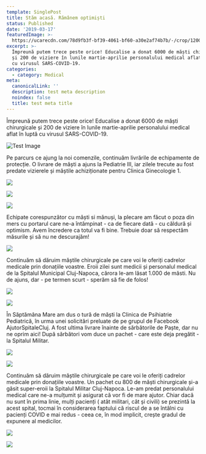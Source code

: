 ```yaml
---
template: SinglePost
title: Stăm acasă. Rămânem optimiști
status: Published
date: '2019-03-17'
featuredImage: >-
  https://ucarecdn.com/78d9fb3f-bf39-4061-bf60-a30e2af74b7b/-/crop/1200x1019/0,271/-/preview/
excerpt: >-
  Împreună putem trece peste orice! Educalise a donat 6000 de măști chirurgicale
  și 200 de viziere în lunile martie-aprilie personalului medical aflat în luptă
  cu virusul SARS-COVID-19.
categories:
  - category: Medical
meta:
  canonicalLink: ''
  description: test meta description
  noindex: false
  title: test meta title
---
```

Împreună putem trece peste orice! Educalise a donat 6000 de măști chirurgicale și 200 de viziere în lunile martie-aprilie personalului medical aflat în luptă cu virusul SARS-COVID-19.

![Test Image](https://ucarecdn.com/2226f9c9-5034-464b-a8cb-98a43a903d44/-/crop/1200x423/0,596/-/preview/)

Pe parcurs ce ajung la noi comenzile, continuăm livrările de echipamente de protecție. O livrare de măști a ajuns  la Pediatrie III, iar zilele trecute au fost predate vizierele și măștile achiziționate pentru Clinica Ginecologie 1. 

![](https://ucarecdn.com/9e2ab853-73e8-4aa3-bce9-a9815125a330/)

![](https://ucarecdn.com/10685ef8-2b85-4677-8372-251dd3a15df7/-/crop/1200x1506/0,0/-/preview/)

![](https://ucarecdn.com/fe677a50-34ca-4fea-abbf-80ef25c17f85/-/crop/1200x1295/0,305/-/preview/)

Echipate corespunzător cu măști si mănuși, la plecare am făcut o poza din mers cu portarul care ne-a întâmpinat - ca de fiecare dată - cu căldură și optimism. Avem încredere ca totul va fi bine. Trebuie doar să respectăm măsurile și să nu ne descurajăm!

![](https://ucarecdn.com/9bef09b6-3fb3-4f2f-a079-0976b8542b28/)

Continuăm să dăruim măștile chirurgicale pe care voi le oferiți cadrelor medicale prin donațiile voastre. Eroii zilei sunt medicii și personalul medical de la Spitalul Municipal Cluj-Napoca, cărora le-am lăsat 1.000 de măsti. Nu de ajuns, dar - pe termen scurt - sperăm să fie de folos!

![](https://ucarecdn.com/216aad67-5ec1-476a-b5e8-15a1dc27f7d5/)

![](https://ucarecdn.com/9844338e-53ee-40e5-ba86-e9129d6e9360/-/crop/1192x1093/0,128/-/preview/)

În Săptămâna Mare am dus o tură de măști la Clinica de Psihiatrie Pediatrică, în urma unei solicitări preluate de pe grupul de Facebook AjutorSpitaleCluj. A fost ultima livrare înainte de sărbătorile de Paște, dar nu ne oprim aici! După sărbători vom duce un pachet - care este deja pregătit - la Spitalul Militar.

![](https://ucarecdn.com/cc7b2a01-4174-4117-8845-4fe8ecb67ac2/)

![](https://ucarecdn.com/72463521-1262-4ec2-990f-53ecf2431b2d/)

Continuăm să dăruim măștile chirurgicale pe care voi le oferiți cadrelor medicale prin donațiile voastre. Un pachet cu 800 de măști chirurgicale și-a găsit super-eroii la Spitalul Militar Cluj-Napoca. Le-am predat personalului medical care ne-a mulțumit și asigurat că vor fi de mare ajutor. Chiar dacă nu sunt în prima linie, mulți pacienți ( atât militari, cât și civili) se prezintă la acest spital, tocmai în considerarea faptului că riscul de a se întâlni cu pacienți COVID e mai redus - ceea ce, în mod implicit, crește gradul de expunere al medicilor. 

![](https://ucarecdn.com/203f7d9b-b234-47e1-b530-800f91f75c98/)

![](https://ucarecdn.com/18fa1bb1-1ad9-4615-a89b-b1b2aae0312b/)
